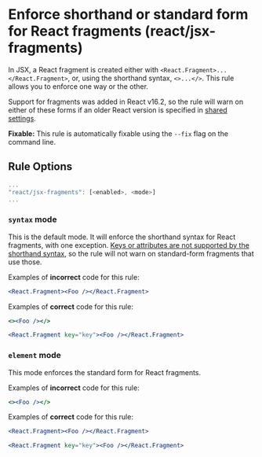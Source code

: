 # Enforce shorthand or standard form for React fragments (react/jsx-fragments)

In JSX, a React fragment is created either with `<React.Fragment>...</React.Fragment>`, or, using the shorthand syntax, `<>...</>`. This rule allows you to enforce one way or the other.

Support for fragments was added in React v16.2, so the rule will warn on either of these forms if an older React version is specified in [shared settings][shared_settings].

**Fixable:** This rule is automatically fixable using the `--fix` flag on the command line.

## Rule Options

```js
...
"react/jsx-fragments": [<enabled>, <mode>]
...
```

### `syntax` mode

This is the default mode. It will enforce the shorthand syntax for React fragments, with one exception. [Keys or attributes are not supported by the shorthand syntax][short_syntax], so the rule will not warn on standard-form fragments that use those.

Examples of **incorrect** code for this rule:

```jsx
<React.Fragment><Foo /></React.Fragment>
```

Examples of **correct** code for this rule:

```jsx
<><Foo /></>
```

```jsx
<React.Fragment key="key"><Foo /></React.Fragment>
```

### `element` mode

This mode enforces the standard form for React fragments.

Examples of **incorrect** code for this rule:

```jsx
<><Foo /></>
```

Examples of **correct** code for this rule:

```jsx
<React.Fragment><Foo /></React.Fragment>
```

```jsx
<React.Fragment key="key"><Foo /></React.Fragment>
```

[fragments]: https://reactjs.org/docs/fragments.html
[shared_settings]: /README.md#configuration
[short_syntax]: https://reactjs.org/docs/fragments.html#short-syntax
